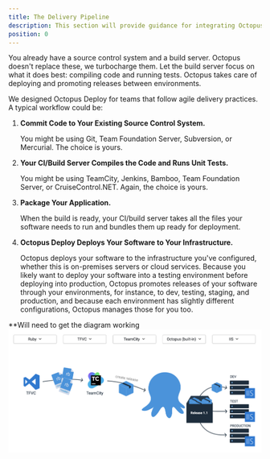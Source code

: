 ```yaml
---
title: The Delivery Pipeline
description: This section will provide guidance for integrating Octopus to complete your delivery pipeline.
position: 0
---
```


You already have a source control system and a build server. Octopus doesn't replace these, we turbocharge them.
            Let the build server focus on what it does best: compiling code and running tests. Octopus takes care
            of deploying and promoting releases
            between environments.

We designed Octopus Deploy for teams that follow agile delivery practices. A typical workflow could be:

1. **Commit Code to Your Existing Source Control System.**

   You might be using Git, Team Foundation Server, Subversion, or Mercurial. The choice is yours.

1. **Your CI/Build Server Compiles the Code and Runs Unit Tests.**

   You might be using TeamCity, Jenkins, Bamboo, Team Foundation Server, or CruiseControl.NET. Again, the choice is yours.

1. **Package Your Application.**

   When the build is ready, your CI/build server takes all the files your software needs to run and bundles them up ready for deployment.

1. **Octopus Deploy Deploys Your Software to Your Infrastructure.**

   Octopus deploys your software to the infrastructure you've configured, whether this is on-premises servers or cloud services. Because you likely want to deploy your software into a testing environment before deploying into production, Octopus promotes releases of your software through your environments, for instance, to dev, testing, staging, and production, and because each environment has slightly different configurations, Octopus manages those for you too.

**Will need to get the diagram working
![](/docs/getting-started/delivery-pipeline.png)
